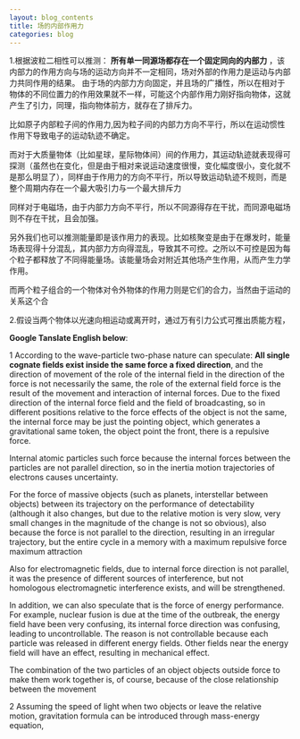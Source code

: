 ```yaml
---
layout: blog_contents
title: 场的内部作用力
categories: blog
---
```


1.根据波粒二相性可以推测： __所有单一同源场都存在一个固定同向的内部力__ ，该内部力的作用方向与场的运动方向并不一定相同，场对外部的作用力是运动与内部力共同作用的结果。
由于场的内部力方向固定，并且场的广播性，所以在相对于物体的不同位置力的作用效果就不一样，可能这个内部作用力刚好指向物体，这就产生了引力，同理，指向物体前方，就存在了排斥力。

比如原子内部粒子间的作用力,因为粒子间的内部力方向不平行，所以在运动惯性作用下导致电子的运动轨迹不确定。

而对于大质量物体（比如星球，星际物体间）间的作用力，其运动轨迹就表现得可探测（虽然也在变化，但是由于相对来说运动速度很慢，变化幅度很小，变化就不是那么明显了），同样由于作用力的方向不平行，所以导致运动轨迹不规则，而是整个周期内存在一个最大吸引力与一个最大排斥力

同样对于电磁场，由于内部力方向不平行，所以不同源得存在干扰，而同源电磁场则不存在干扰，且会加强。

另外我们也可以推测能量即是该作用力的表现。比如核聚变是由于在爆发时，能量场表现得十分混乱，其内部力方向得混乱，导致其不可控。之所以不可控是因为每个粒子都释放了不同得能量场。该能量场会对附近其他场产生作用，从而产生力学作用。

而两个粒子组合的一个物体对令外物体的作用力则是它们的合力，当然由于运动的关系这个合

2.假设当两个物体以光速向相运动或离开时，通过万有引力公式可推出质能方程，

__Google Tanslate English below__:  

1 According to the wave-particle two-phase nature can speculate: __All single cognate fields exist inside the same force a fixed direction__, and the direction of movement of the role of the internal field in the direction of the force is not necessarily the same, the role of the external field force is the result of the movement and interaction of internal forces.
Due to the fixed direction of the internal force field and the field of broadcasting, so in different positions relative to the force effects of the object is not the same, the internal force may be just the pointing object, which generates a gravitational same token, the object point the front, there is a repulsive force.

Internal atomic particles such force because the internal forces between the particles are not parallel direction, so in the inertia motion trajectories of electrons causes uncertainty.

For the force of massive objects (such as planets, interstellar between objects) between its trajectory on the performance of detectability (although it also changes, but due to the relative motion is very slow, very small changes in the magnitude of the change is not so obvious), also because the force is not parallel to the direction, resulting in an irregular trajectory, but the entire cycle in a memory with a maximum repulsive force maximum attraction

Also for electromagnetic fields, due to internal force direction is not parallel, it was the presence of different sources of interference, but not homologous electromagnetic interference exists, and will be strengthened.

In addition, we can also speculate that is the force of energy performance. For example, nuclear fusion is due at the time of the outbreak, the energy field have been very confusing, its internal force direction was confusing, leading to uncontrollable. The reason is not controllable because each particle was released in different energy fields. Other fields near the energy field will have an effect, resulting in mechanical effect.

The combination of the two particles of an object objects outside force to make them work together is, of course, because of the close relationship between the movement

2 Assuming the speed of light when two objects or leave the relative motion, gravitation formula can be introduced through mass-energy equation,